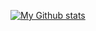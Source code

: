 [![My Github stats](https://github-readme-stats.vercel.app/api?username=nhonorisg&show=reviews,discussions_started,discussions_answered,prs_merged,prs_merged_percentage&include_all_commits=true&rank_icon=github&show_icons=true&theme=tokyonight)](https://github.com/nhonorisg)
